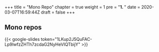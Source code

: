 +++
title = "Mono Repo"
chapter = true
weight = 1
pre = "<b>1. </b>"
date = 2020-03-07T16:59:44Z
draft = false
+++


## Mono repos

{{< google-slides token="1LKup2J5QuFAC-Lp9lwfzZHTh7zcdaG2NyHeVIQTbijY" >}}


